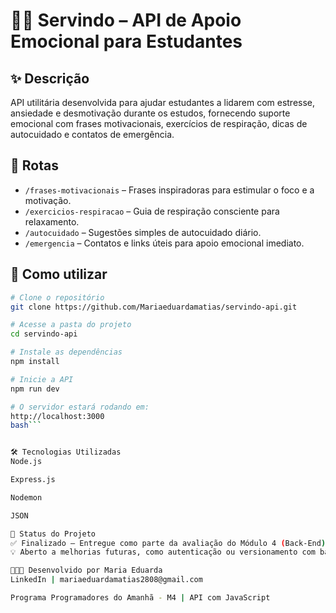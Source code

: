 # 🐕‍🦺 Servindo – API de Apoio Emocional para Estudantes

## ✨ Descrição

API utilitária desenvolvida para ajudar estudantes a lidarem com estresse, ansiedade e desmotivação durante os estudos, fornecendo suporte emocional com frases motivacionais, exercícios de respiração, dicas de autocuidado e contatos de emergência.

## 📌 Rotas

- `/frases-motivacionais` – Frases inspiradoras para estimular o foco e a motivação.
- `/exercicios-respiracao` – Guia de respiração consciente para relaxamento.
- `/autocuidado` – Sugestões simples de autocuidado diário.
- `/emergencia` – Contatos e links úteis para apoio emocional imediato.

## 🚀 Como utilizar

```bash
# Clone o repositório
git clone https://github.com/Mariaeduardamatias/servindo-api.git

# Acesse a pasta do projeto
cd servindo-api

# Instale as dependências
npm install

# Inicie a API
npm run dev

# O servidor estará rodando em:
http://localhost:3000
bash```


🛠 Tecnologias Utilizadas
Node.js

Express.js

Nodemon

JSON

📍 Status do Projeto
✅ Finalizado – Entregue como parte da avaliação do Módulo 4 (Back-End)
💡 Aberto a melhorias futuras, como autenticação ou versionamento com banco de dados.

👩🏾‍💻 Desenvolvido por Maria Eduarda
LinkedIn | mariaeduardamatias2808@gmail.com

Programa Programadores do Amanhã - M4 | API com JavaScript
